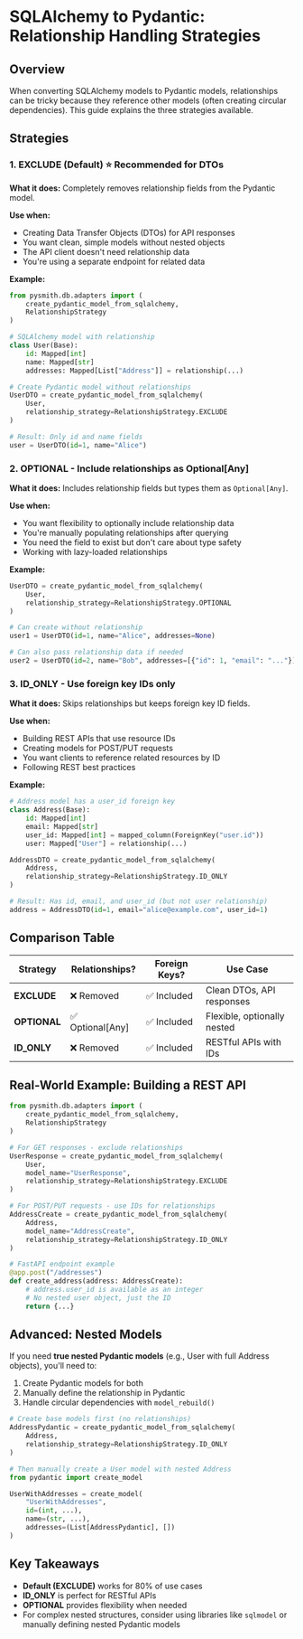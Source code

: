 # SQLAlchemy to Pydantic: Relationship Handling Strategies

## Overview

When converting SQLAlchemy models to Pydantic models, relationships can be tricky because they reference other models (often creating circular dependencies). This guide explains the three strategies available.

## Strategies

### 1. EXCLUDE (Default) ⭐ Recommended for DTOs

**What it does:** Completely removes relationship fields from the Pydantic model.

**Use when:**

- Creating Data Transfer Objects (DTOs) for API responses
- You want clean, simple models without nested objects
- The API client doesn't need relationship data
- You're using a separate endpoint for related data

**Example:**

```python
from pysmith.db.adapters import (
    create_pydantic_model_from_sqlalchemy,
    RelationshipStrategy
)

# SQLAlchemy model with relationship
class User(Base):
    id: Mapped[int]
    name: Mapped[str]
    addresses: Mapped[List["Address"]] = relationship(...)

# Create Pydantic model without relationships
UserDTO = create_pydantic_model_from_sqlalchemy(
    User,
    relationship_strategy=RelationshipStrategy.EXCLUDE
)

# Result: Only id and name fields
user = UserDTO(id=1, name="Alice")
```

### 2. OPTIONAL - Include relationships as Optional[Any]

**What it does:** Includes relationship fields but types them as `Optional[Any]`.

**Use when:**

- You want flexibility to optionally include relationship data
- You're manually populating relationships after querying
- You need the field to exist but don't care about type safety
- Working with lazy-loaded relationships

**Example:**

```python
UserDTO = create_pydantic_model_from_sqlalchemy(
    User,
    relationship_strategy=RelationshipStrategy.OPTIONAL
)

# Can create without relationship
user1 = UserDTO(id=1, name="Alice", addresses=None)

# Can also pass relationship data if needed
user2 = UserDTO(id=2, name="Bob", addresses=[{"id": 1, "email": "..."}])
```

### 3. ID_ONLY - Use foreign key IDs only

**What it does:** Skips relationships but keeps foreign key ID fields.

**Use when:**

- Building REST APIs that use resource IDs
- Creating models for POST/PUT requests
- You want clients to reference related resources by ID
- Following REST best practices

**Example:**

```python
# Address model has a user_id foreign key
class Address(Base):
    id: Mapped[int]
    email: Mapped[str]
    user_id: Mapped[int] = mapped_column(ForeignKey("user.id"))
    user: Mapped["User"] = relationship(...)

AddressDTO = create_pydantic_model_from_sqlalchemy(
    Address,
    relationship_strategy=RelationshipStrategy.ID_ONLY
)

# Result: Has id, email, and user_id (but not user relationship)
address = AddressDTO(id=1, email="alice@example.com", user_id=1)
```

## Comparison Table

| Strategy     | Relationships?   | Foreign Keys? | Use Case                    |
| ------------ | ---------------- | ------------- | --------------------------- |
| **EXCLUDE**  | ❌ Removed       | ✅ Included   | Clean DTOs, API responses   |
| **OPTIONAL** | ✅ Optional[Any] | ✅ Included   | Flexible, optionally nested |
| **ID_ONLY**  | ❌ Removed       | ✅ Included   | RESTful APIs with IDs       |

## Real-World Example: Building a REST API

```python
from pysmith.db.adapters import (
    create_pydantic_model_from_sqlalchemy,
    RelationshipStrategy
)

# For GET responses - exclude relationships
UserResponse = create_pydantic_model_from_sqlalchemy(
    User,
    model_name="UserResponse",
    relationship_strategy=RelationshipStrategy.EXCLUDE
)

# For POST/PUT requests - use IDs for relationships
AddressCreate = create_pydantic_model_from_sqlalchemy(
    Address,
    model_name="AddressCreate",
    relationship_strategy=RelationshipStrategy.ID_ONLY
)

# FastAPI endpoint example
@app.post("/addresses")
def create_address(address: AddressCreate):
    # address.user_id is available as an integer
    # No nested user object, just the ID
    return {...}
```

## Advanced: Nested Models

If you need **true nested Pydantic models** (e.g., User with full Address objects), you'll need to:

1. Create Pydantic models for both
2. Manually define the relationship in Pydantic
3. Handle circular dependencies with `model_rebuild()`

```python
# Create base models first (no relationships)
AddressPydantic = create_pydantic_model_from_sqlalchemy(
    Address,
    relationship_strategy=RelationshipStrategy.ID_ONLY
)

# Then manually create a User model with nested Address
from pydantic import create_model

UserWithAddresses = create_model(
    "UserWithAddresses",
    id=(int, ...),
    name=(str, ...),
    addresses=(List[AddressPydantic], [])
)
```

## Key Takeaways

- **Default (EXCLUDE)** works for 80% of use cases
- **ID_ONLY** is perfect for RESTful APIs
- **OPTIONAL** provides flexibility when needed
- For complex nested structures, consider using libraries like `sqlmodel` or manually defining nested Pydantic models

